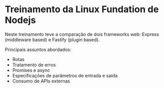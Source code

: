 # Treinamento da Linux Fundation de Nodejs

Neste treinamento teve a comparação de dois frameworks web: Express (middleware based) e Fastify (plugin based). 

Principais assuntos abordados:
- Rotas
- Tratamento de erros
- Promises e async
- Especificações de parâmetros de entrada e saída
- Consumo de APIs externas
